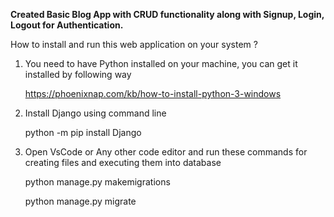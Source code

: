 **Created Basic Blog App with CRUD functionality along with Signup, Login, Logout for Authentication.**

How to install and run this web application on your system ?

1. You need to have Python installed on your machine, you can get it installed by following way

   https://phoenixnap.com/kb/how-to-install-python-3-windows

2. Install Django using command line

   python -m pip install Django

3. Open VsCode or Any other code editor and run these commands for creating files and executing them into database

   python manage.py makemigrations

   python manage.py migrate
  
